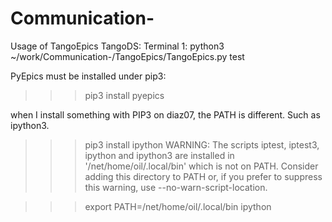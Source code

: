 # Communication-

Usage of TangoEpics TangoDS:
Terminal 1: python3 ~/work/Communication-/TangoEpics/TangoEpics.py test

PyEpics must be installed under pip3:
>>> pip3 install pyepics



when I install something with PIP3 on diaz07, the PATH is different. Such as ipython3.
>>> pip3 install ipython
WARNING: The scripts iptest, iptest3, ipython and ipython3 are installed in '/net/home/oil/.local/bin' which is not on PATH.
  Consider adding this directory to PATH or, if you prefer to suppress this warning, use --no-warn-script-location.


>>> export PATH=/net/home/oil/.local/bin
>>> ipython

